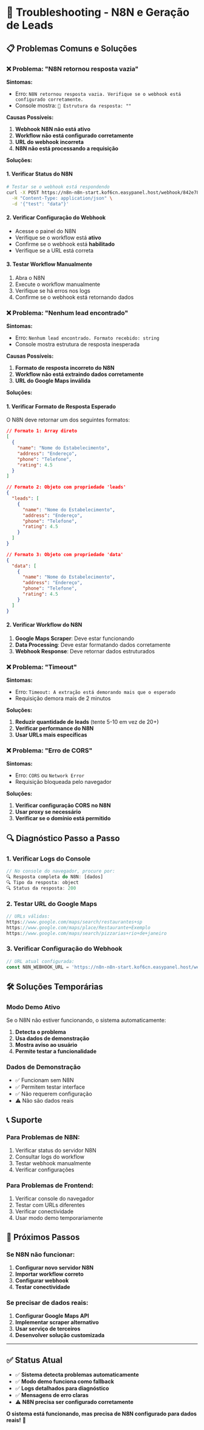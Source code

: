 # 🔧 Troubleshooting - N8N e Geração de Leads

## 📋 Problemas Comuns e Soluções

### ❌ **Problema: "N8N retornou resposta vazia"**

**Sintomas:**
- Erro: `N8N retornou resposta vazia. Verifique se o webhook está configurado corretamente.`
- Console mostra: `📄 Estrutura da resposta: ""`

**Causas Possíveis:**
1. **Webhook N8N não está ativo**
2. **Workflow não está configurado corretamente**
3. **URL do webhook incorreta**
4. **N8N não está processando a requisição**

**Soluções:**

#### **1. Verificar Status do N8N**
```bash
# Testar se o webhook está respondendo
curl -X POST https://n8n-n8n-start.kof6cn.easypanel.host/webhook/842e7854-35df-4b20-9a6e-994fd934505e \
  -H "Content-Type: application/json" \
  -d '{"test": "data"}'
```

#### **2. Verificar Configuração do Webhook**
- Acesse o painel do N8N
- Verifique se o workflow está **ativo**
- Confirme se o webhook está **habilitado**
- Verifique se a URL está correta

#### **3. Testar Workflow Manualmente**
1. Abra o N8N
2. Execute o workflow manualmente
3. Verifique se há erros nos logs
4. Confirme se o webhook está retornando dados

### ❌ **Problema: "Nenhum lead encontrado"**

**Sintomas:**
- Erro: `Nenhum lead encontrado. Formato recebido: string`
- Console mostra estrutura de resposta inesperada

**Causas Possíveis:**
1. **Formato de resposta incorreto do N8N**
2. **Workflow não está extraindo dados corretamente**
3. **URL do Google Maps inválida**

**Soluções:**

#### **1. Verificar Formato de Resposta Esperado**
O N8N deve retornar um dos seguintes formatos:

```json
// Formato 1: Array direto
[
  {
    "name": "Nome do Estabelecimento",
    "address": "Endereço",
    "phone": "Telefone",
    "rating": 4.5
  }
]

// Formato 2: Objeto com propriedade 'leads'
{
  "leads": [
    {
      "name": "Nome do Estabelecimento",
      "address": "Endereço",
      "phone": "Telefone",
      "rating": 4.5
    }
  ]
}

// Formato 3: Objeto com propriedade 'data'
{
  "data": [
    {
      "name": "Nome do Estabelecimento",
      "address": "Endereço",
      "phone": "Telefone",
      "rating": 4.5
    }
  ]
}
```

#### **2. Verificar Workflow do N8N**
1. **Google Maps Scraper**: Deve estar funcionando
2. **Data Processing**: Deve estar formatando dados corretamente
3. **Webhook Response**: Deve retornar dados estruturados

### ❌ **Problema: "Timeout"**

**Sintomas:**
- Erro: `Timeout: A extração está demorando mais que o esperado`
- Requisição demora mais de 2 minutos

**Soluções:**
1. **Reduzir quantidade de leads** (tente 5-10 em vez de 20+)
2. **Verificar performance do N8N**
3. **Usar URLs mais específicas**

### ❌ **Problema: "Erro de CORS"**

**Sintomas:**
- Erro: `CORS` ou `Network Error`
- Requisição bloqueada pelo navegador

**Soluções:**
1. **Verificar configuração CORS no N8N**
2. **Usar proxy se necessário**
3. **Verificar se o domínio está permitido**

## 🔍 **Diagnóstico Passo a Passo**

### **1. Verificar Logs do Console**
```javascript
// No console do navegador, procure por:
🔍 Resposta completa do N8N: [dados]
🔍 Tipo da resposta: object
🔍 Status da resposta: 200
```

### **2. Testar URL do Google Maps**
```javascript
// URLs válidas:
https://www.google.com/maps/search/restaurantes+sp
https://www.google.com/maps/place/Restaurante+Exemplo
https://www.google.com/maps/search/pizzarias+rio+de+janeiro
```

### **3. Verificar Configuração do Webhook**
```javascript
// URL atual configurada:
const N8N_WEBHOOK_URL = 'https://n8n-n8n-start.kof6cn.easypanel.host/webhook/842e7854-35df-4b20-9a6e-994fd934505e'
```

## 🛠️ **Soluções Temporárias**

### **Modo Demo Ativo**
Se o N8N não estiver funcionando, o sistema automaticamente:
1. **Detecta o problema**
2. **Usa dados de demonstração**
3. **Mostra aviso ao usuário**
4. **Permite testar a funcionalidade**

### **Dados de Demonstração**
- ✅ Funcionam sem N8N
- ✅ Permitem testar interface
- ✅ Não requerem configuração
- ⚠️ Não são dados reais

## 📞 **Suporte**

### **Para Problemas de N8N:**
1. Verificar status do servidor N8N
2. Consultar logs do workflow
3. Testar webhook manualmente
4. Verificar configurações

### **Para Problemas de Frontend:**
1. Verificar console do navegador
2. Testar com URLs diferentes
3. Verificar conectividade
4. Usar modo demo temporariamente

## 🚀 **Próximos Passos**

### **Se N8N não funcionar:**
1. **Configurar novo servidor N8N**
2. **Importar workflow correto**
3. **Configurar webhook**
4. **Testar conectividade**

### **Se precisar de dados reais:**
1. **Configurar Google Maps API**
2. **Implementar scraper alternativo**
3. **Usar serviço de terceiros**
4. **Desenvolver solução customizada**

---

## ✅ **Status Atual**

- ✅ **Sistema detecta problemas automaticamente**
- ✅ **Modo demo funciona como fallback**
- ✅ **Logs detalhados para diagnóstico**
- ✅ **Mensagens de erro claras**
- ⚠️ **N8N precisa ser configurado corretamente**

**O sistema está funcionando, mas precisa de N8N configurado para dados reais!** 🔧 
